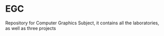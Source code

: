 # EGC
Repository for Computer Graphics Subject, it contains all the laboratories, as well as three projects
